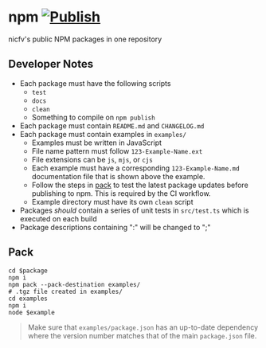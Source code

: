 # npm [![Publish](https://github.com/nicfv/npm/actions/workflows/publish.yml/badge.svg)](https://github.com/nicfv/npm/actions/workflows/publish.yml)
nicfv's public NPM packages in one repository

## Developer Notes
- Each package must have the following scripts
    - `test`
    - `docs`
    - `clean`
    - Something to compile on `npm publish`
- Each package must contain `README.md` and `CHANGELOG.md`
- Each package must contain examples in `examples/`
    - Examples must be written in JavaScript
    - File name pattern must follow `123-Example-Name.ext`
    - File extensions can be `js`, `mjs`, or `cjs`
    - Each example must have a corresponding `123-Example-Name.md` documentation file that is shown above the example.
    - Follow the steps in [pack](#pack) to test the latest package updates before publishing to npm. This is required by the CI workflow.
    - Example directory must have its own `clean` script
- Packages *should* contain a series of unit tests in `src/test.ts` which is executed on each build
- Package descriptions containing ":" will be changed to ";"

## Pack
```shell
cd $package
npm i
npm pack --pack-destination examples/
# .tgz file created in examples/
cd examples
npm i
node $example
```
> Make sure that `examples/package.json` has an up-to-date dependency where the version number matches that of the main `package.json` file.